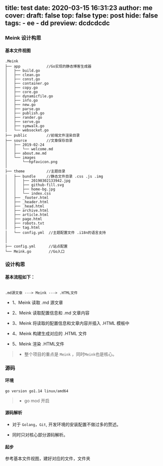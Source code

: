 title: test
date: 2020-03-15 16:31:23
author: me
cover: 
draft: false
top: false
type: post
hide: false
tags: 
    -  ee
    -  dd
preview: dcdcdcdc
---------------------
### Meink 设计构思
#### 基本文件视图
``` 
.Meink
├── app            //Go实现的静态博客生成器
│   ├── build.go
│   ├── clean.go
│   ├── const.go
│   ├── container.go
│   ├── copy.go
│   ├── core.go
│   ├── dynamicfile.go
│   ├── info.go
│   ├── new.go
│   ├── parse.go
│   ├── publish.go
│   ├── rander.go
│   ├── serve.go
│   ├── symwalk.go
│   └── websocket.go
├── public         //前端文件渲染目录
├── source         //文章保存目录
│   ├── 2019-02-24
│   │   └── welcome.md
│   ├── about.me.md
│   └── images
│       └──hpfavicon.png
│  
├── theme          //主题目录 
│   ├── bundle     //静态文件目录 .css .js .img
│   │   ├── 20190302133942.jpg
│   │   ├── github-fill.svg
│   │   ├── home-bg.jpg
│   │   └── index.css
│   ├── _footer.html
│   ├── _header.html
│   ├── _head.html
│   ├── archive.html
│   ├── article.html
│   ├── page.html
│   ├── robots.txt
│   ├── tag.html
│   └── config.yml  //主题配置文件 .i18n的语言支持
│ 
│ 
├── config.yml      //站点配置
└── Meink.go        //Go入口
```

### 设计构思
#### 基本流程如下：
```

.md源文章 ---> Meink ---> .HTML文件

```
- 1、Meink 读取 .md 源文章

- 2、Meink 读取配置信息和 .md 文章内容

- 3、Meink 将读取的配置信息和文章内容并插入 .HTML 模板中

- 4、Meink 构建生成对应的 .HTML 文件

- 5、Meink 渲染 .HTML文件

>- 整个项目的重点是 `Meink` ，同时`Meink`也是核心。

### 源码
#### 环境

```
go version go1.14 linux/amd64
```
>- go mod 开启

#### 源码解析
- 对于 `Golang`，`Git`, 开发环境的安装配置不做过多的赘述。

- 同时只对核心部分源码解析。

#### 起步

参考基本文件视图，建好对应的文件，文件夹





